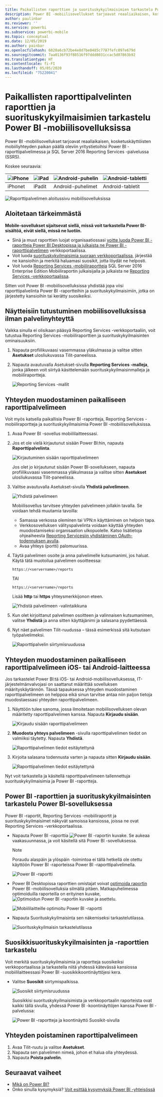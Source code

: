 ```yaml
---
title: Paikallisten raporttien ja suorituskykyilmaisimien tarkastelu Power BI -mobiilisovelluksissa
description: Power BI -mobiilisovellukset tarjoavat reaaliaikaisen, kosketuskäyttöisten mobiiliyhteyden paikan päällä oleviin yritystietoihisi SQL Server Reporting Services -palvelussa ja Power BI -raporttipalvelimessa.
author: paulinbar
ms.reviewer: ''
ms.service: powerbi
ms.subservice: powerbi-mobile
ms.topic: conceptual
ms.date: 12/05/2019
ms.author: painbar
ms.openlocfilehash: 6020a6cb72be4e8d7be0485c7787fefc097e679d
ms.sourcegitcommit: 7aa0136f93f88516f97ddd8031ccac5d07863b92
ms.translationtype: HT
ms.contentlocale: fi-FI
ms.lasthandoff: 05/05/2020
ms.locfileid: "75220041"
---
```

# <a name="view-on-premises-report-server-reports-and-kpis-in-the-power-bi-mobile-apps"></a>Paikallisten raporttipalvelinten raporttien ja suorituskykyilmaisimien tarkastelu Power BI -mobiilisovelluksissa

Power BI -mobiilisovellukset tarjoavat reaaliaikaisen, kosketuskäyttöisten mobiiliyhteyden paikan päällä oleviin yritystietoihisi Power BI -raporttipalvelimessa ja SQL Server 2016 Reporting Services -palvelussa (SSRS).

Koskee seuraavia:

| ![iPhone](./media/mobile-app-ssrs-kpis-mobile-on-premises-reports/iphone-logo-50-px.png) | ![iPad](./media/mobile-app-ssrs-kpis-mobile-on-premises-reports/ipad-logo-50-px.png) | ![Android-puhelin](./media/mobile-app-ssrs-kpis-mobile-on-premises-reports/android-phone-logo-50-px.png) | ![Android-tabletti](./media/mobile-app-ssrs-kpis-mobile-on-premises-reports/android-tablet-logo-50-px.png) |
|:--- |:--- |:--- |:--- |
| iPhonet |iPadit |Android-puhelimet |Android-tabletit |


![Raporttipalvelimen aloitussivu mobiilisovelluksissa](./media/mobile-app-ssrs-kpis-mobile-on-premises-reports/power-bi-ipad-pbi-report-server-home.png)

## <a name="first-things-first"></a>Aloitetaan tärkeimmästä
**Mobile-sovellukset sijaitsevat siellä, missä voit tarkastella Power BI-sisältöä, eivät siellä, missä ne luotiin.**

* Sinä ja muut raporttien luojat organisaatiossasi [voitte luoda Power BI -raportteja Power BI Desktopissa ja julkaista ne Power BI -raporttipalvelimen](../../report-server/quickstart-create-powerbi-report.md) verkkoportaalissa. 
* Voit luoda [suorituskykyilmaisimia suoraan verkkoportaalissa](https://docs.microsoft.com/sql/reporting-services/working-with-kpis-in-reporting-services), järjestää ne kansioihin ja merkitä haluamasi suosikit, jotta löydät ne helposti. 
* Voit luoda [Reporting Services -mobiiliraportteja](https://docs.microsoft.com/sql/reporting-services/mobile-reports/create-mobile-reports-with-sql-server-mobile-report-publisher) SQL Server 2016 Enterprise Edition Mobiiliraportin julkaisijalla ja julkaista ne [Reporting Services -verkkoportaalissa](https://docs.microsoft.com/sql/reporting-services/web-portal-ssrs-native-mode).  

Sitten voit Power BI -mobiilisovelluksissa yhdistää jopa viisi raporttipalvelinta Power BI -raportteihin ja suorituskykyilmaisimiin, jotka on järjestetty kansioihin tai kerätty suosikeiksi. 

## <a name="explore-samples-in-the-mobile-apps-without-a-server-connection"></a>Näytteisiin tutustuminen mobiilisovelluksissa ilman palvelinyhteyttä
Vaikka sinulla ei olisikaan pääsyä Reporting Services -verkkoportaaliin, voit tutustua Reporting Services -mobiiliraporttien ja suorituskykyilmaisinten ominaisuuksiin. 

1. Napauta profiilikuvaasi vasemmassa yläkulmassa ja valitse sitten **Asetukset** ulosliukuvassa Tilit-paneelissa.

2. Napauta avautuvalla Asetukset-sivulla **Reporting Services -malleja**, jonka jälkeen voit siirtyä käsittelemään suorituskykyilmaisinmalleja ja mobiiliraportteja.
   
   ![Reporting Services -mallit](./media/mobile-app-ssrs-kpis-mobile-on-premises-reports/power-bi-iphone-ssrs-samples.png)

## <a name="connect-to-an-on-premises-report-server"></a>Yhteyden muodostaminen paikalliseen raporttipalvelimeen
Voit myös katsella paikallisia Power BI -raportteja, Reporting Services -mobiiliraportteja ja suorituskykyilmaisimia Power BI -mobiilisovelluksissa. 

1. Avaa Power BI -sovellus mobiililaitteessasi.
2. Jos et ole vielä kirjautunut sisään Power BI:hin, napauta **Raporttipalvelinta**.
   
   ![Kirjautuminen sisään raporttipalvelimeen](./media/mobile-app-ssrs-kpis-mobile-on-premises-reports/power-bi-connect-to-rs-login.png)
   
   Jos olet jo kirjautunut sisään Power BI-sovellukseen, napauta profiilikuvaasi vasemmassa yläkulmassa ja valitse sitten **Asetukset** ulosliukuvassa Tilit-paneelissa.
3. Valitse avautuvalla Asetukset-sivulla **Yhdistä palvelimeen**.
   
    ![Yhdistä palvelimeen](./media/mobile-app-ssrs-kpis-mobile-on-premises-reports/power-bi-android-server-sign-in.png)

    Mobiilisovellus tarvitsee yhteyden palvelimeen jollakin tavalla. Se voidaan tehdä muutamia tavoilla:
     * Samassa verkossa oleminen tai VPN:n käyttäminen on helpoin tapa.
     * Verkkosovelluksen välityspalvelinta voidaan käyttää yhteyden muodostamiseksi organisaation ulkopuolelle. Katso lisätietoja ohjeaiheesta [Reporting Servicesiin yhdistäminen OAuth-todennuksen avulla](mobile-oauth-ssrs.md).
     * Avaa yhteys (portti) palomuurissa.

4. Täytä palvelimen osoite ja anna palvelimelle kutsumanimi, jos haluat. Käytä tätä muotoilua palvelimen osoitteessa:
   
     `https://<servername>/reports`
   
     TAI
   
     `https://<servername>/reports`
   
   Lisää **http** tai **https** yhteysmerkkijonon eteen.
   
    ![Yhdistä palvelimeen -valintaikkuna](./media/mobile-app-ssrs-kpis-mobile-on-premises-reports/power-bi-ios-connect-to-server-dialog.png)
5. Kun olet kirjoittanut palvelimen osoitteen ja valinnaisen kutsumanimen, valitse **Yhdistä** ja anna sitten käyttäjänimi ja salasana pyydettäessä.
6. Nyt näet palvelimen Tilit-ruudussa – tässä esimerkissä sitä kutsutaan työpalvelimeksi.
   
   ![Raporttipalvelin siirtymisruudussa](./media/mobile-app-ssrs-kpis-mobile-on-premises-reports/power-bi-iphone-left-nav-report-server.png)

## <a name="connect-to-an-on-premises-report-server-in-ios-or-android"></a>Yhteyden muodostaminen paikalliseen raporttipalvelimeen iOS- tai Android-laitteessa

Jos tarkastelet Power BI:tä iOS- tai Android-mobiilisovelluksessa, IT-järjestelmänvalvojasi on saattanut määrittää sovelluksen määrityskäytännön. Tässä tapauksessa yhteyden muodostaminen raporttipalvelimeen on helppoa eikä sinun tarvitse antaa niin paljon tietoja muodostaessasi yhteyden raporttipalvelimeen. 

1. Näyttöön tulee sanoma, jossa ilmoitetaan mobiilisovelluksen olevan määritetty raporttipalvelimen kanssa. Napauta **Kirjaudu sisään**.

    ![Kirjaudu sisään raporttipalvelimeen](./media/mobile-app-ssrs-kpis-mobile-on-premises-reports/power-bi-config-server-sign-in.png)

2.  **Muodosta yhteys palvelimeen** -sivulla raporttipalvelimen tiedot on valmiiksi täytetty. Napauta **Yhdistä**.

    ![Raporttipalvelimen tiedot esitäytettynä](./media/mobile-app-ssrs-kpis-mobile-on-premises-reports/power-bi-ios-remote-configure-connect-server.png)

3. Kirjoita salasana todennusta varten ja napauta sitten **Kirjaudu sisään**. 

    ![Raporttipalvelimen tiedot esitäytettynä](./media/mobile-app-ssrs-kpis-mobile-on-premises-reports/power-bi-config-server-address.png)

Nyt voit tarkastella ja käsitellä raporttipalvelimeen tallennettuja suorituskykyilmaisimia ja Power BI -raportteja.

## <a name="view-power-bi-reports-and-kpis-in-the-power-bi-app"></a>Power BI -raporttien ja suorituskykyilmaisinten tarkastelu Power BI-sovelluksessa
Power BI -raportit, Reporting Services -mobiiliraportit ja suorituskykyilmaisimet näkyvät samoissa kansiossa, joissa ne ovat Reporting Services -verkkoportaalissa. 

* Napauta Power BI -raporttia ![Power BI -raportin kuvake](./media/mobile-app-ssrs-kpis-mobile-on-premises-reports/power-bi-rs-mobile-report-icon.png). Se aukeaa vaakasuunnassa, ja voit käsitellä sitä Power BI -sovelluksessa.

    > [!NOTE]
  > Poraudu alaspäin ja ylöspäin -toimintoa ei tällä hetkellä ole otettu käyttöön Power BI -raporteissa Power BI -raporttipalvelimella.
  
    ![Power BI -raportti](./media/mobile-app-ssrs-kpis-mobile-on-premises-reports/power-bi-iphone-report-server-report.png)
* Power BI Desktopissa raporttien omistajat voivat [optimoida raportin](../../desktop-create-phone-report.md) Power BI -mobiilisovelluksia silmällä pitäen. Matkapuhelimessa optimoiduilla raporteilla on erityinen kuvake, ![Optimoidun Power BI -raportin kuvake](./media/mobile-app-ssrs-kpis-mobile-on-premises-reports/power-bi-rs-mobile-optimized-icon.png) ja asettelu.
  
    ![Mobiililaitteille optimoitu Power BI -raportti](./media/mobile-app-ssrs-kpis-mobile-on-premises-reports/power-bi-rs-mobile-optimized-report.png)
* Napauta Suorituskykyilmaisinta sen näkemiseksi tarkastelutilassa.
  
    ![Suorituskykyilmaisin tarkastelutilassa](./media/mobile-app-ssrs-kpis-mobile-on-premises-reports/pbi_ipad_ssmrp_tile.png)

## <a name="view-your-favorite-kpis-and-reports"></a>Suosikkisuorituskykyilmaisinten ja -raporttien tarkastelu
Voit merkitä suorituskykyilmaisimia ja raportteja suosikeiksi verkkoportaalissa ja tarkastella niitä yhdessä kätevässä kansiossa mobiililaitteessasi Power BI -suosikkikoontinäyttöjesi kera.

* Valitse **Suosikit** siirtymispalkissa.
  
   ![Suosikit siirtymisruudussa](./media/mobile-app-ssrs-kpis-mobile-on-premises-reports/power-bi-ipad-faves-pbi-report-server-update.png)
  
   Suosikkisi suorituskykyilmaisimista ja verkkoportaalin raporteista ovat kaikki tällä sivulla, yhdessä Power BI -koontinäyttöjen kanssa Power BI -palvelussa:
  
   ![Power BI -raportteja ja koontinäyttö Suosikit-sivulla](./media/mobile-app-ssrs-kpis-mobile-on-premises-reports/power-bi-ipad-favorites.png)

## <a name="remove-a-connection-to-a-report-server"></a>Yhteyden poistaminen raporttipalvelimeen
1. Avaa Tilit-ruutu ja valitse **Asetukset**.
2. Napauta sen palvelimen nimeä, johon et halua olla yhteydessä.
3. Napauta **Poista palvelin**.

## <a name="next-steps"></a>Seuraavat vaiheet
* [Mikä on Power BI?](../../fundamentals/power-bi-overview.md)  
* Onko sinulla kysymyksiä? [Voit esittää kysymyksiä Power BI -yhteisössä](https://community.powerbi.com/)

